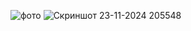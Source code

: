 ![фото](https://github.com/user-attachments/assets/271bc6a8-9220-4dd4-9e58-2509bf094d44)
![Скриншот 23-11-2024 205548](https://github.com/user-attachments/assets/bed31292-52a2-4d97-831c-836db1191cc8)
